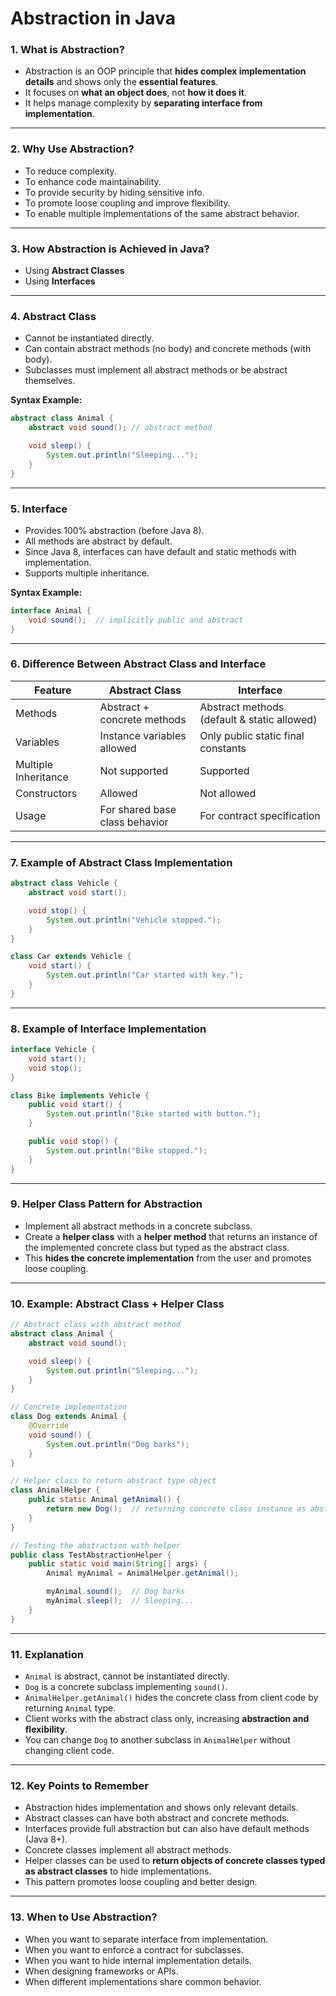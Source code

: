 
# Abstraction in Java 

### 1. **What is Abstraction?**

* Abstraction is an OOP principle that **hides complex implementation details** and shows only the **essential features**.
* It focuses on **what an object does**, not **how it does it**.
* It helps manage complexity by **separating interface from implementation**.

---

### 2. **Why Use Abstraction?**

* To reduce complexity.
* To enhance code maintainability.
* To provide security by hiding sensitive info.
* To promote loose coupling and improve flexibility.
* To enable multiple implementations of the same abstract behavior.

---

### 3. **How Abstraction is Achieved in Java?**

* Using **Abstract Classes**
* Using **Interfaces**

---

### 4. **Abstract Class**

* Cannot be instantiated directly.
* Can contain abstract methods (no body) and concrete methods (with body).
* Subclasses must implement all abstract methods or be abstract themselves.

**Syntax Example:**

```java
abstract class Animal {
    abstract void sound(); // abstract method

    void sleep() {
        System.out.println("Sleeping...");
    }
}
```

---

### 5. **Interface**

* Provides 100% abstraction (before Java 8).
* All methods are abstract by default.
* Since Java 8, interfaces can have default and static methods with implementation.
* Supports multiple inheritance.

**Syntax Example:**

```java
interface Animal {
    void sound();  // implicitly public and abstract
}
```

---

### 6. **Difference Between Abstract Class and Interface**

| Feature              | Abstract Class                 | Interface                                   |
| -------------------- | ------------------------------ | ------------------------------------------- |
| Methods              | Abstract + concrete methods    | Abstract methods (default & static allowed) |
| Variables            | Instance variables allowed     | Only public static final constants          |
| Multiple Inheritance | Not supported                  | Supported                                   |
| Constructors         | Allowed                        | Not allowed                                 |
| Usage                | For shared base class behavior | For contract specification                  |

---

### 7. **Example of Abstract Class Implementation**

```java
abstract class Vehicle {
    abstract void start();

    void stop() {
        System.out.println("Vehicle stopped.");
    }
}

class Car extends Vehicle {
    void start() {
        System.out.println("Car started with key.");
    }
}
```

---

### 8. **Example of Interface Implementation**

```java
interface Vehicle {
    void start();
    void stop();
}

class Bike implements Vehicle {
    public void start() {
        System.out.println("Bike started with button.");
    }

    public void stop() {
        System.out.println("Bike stopped.");
    }
}
```

---

### 9. **Helper Class Pattern for Abstraction**

* Implement all abstract methods in a concrete subclass.
* Create a **helper class** with a **helper method** that returns an instance of the implemented concrete class but typed as the abstract class.
* This **hides the concrete implementation** from the user and promotes loose coupling.

---

### 10. **Example: Abstract Class + Helper Class**

```java
// Abstract class with abstract method
abstract class Animal {
    abstract void sound();

    void sleep() {
        System.out.println("Sleeping...");
    }
}

// Concrete implementation
class Dog extends Animal {
    @Override
    void sound() {
        System.out.println("Dog barks");
    }
}

// Helper class to return abstract type object
class AnimalHelper {
    public static Animal getAnimal() {
        return new Dog();  // returning concrete class instance as abstract type
    }
}

// Testing the abstraction with helper
public class TestAbstractionHelper {
    public static void main(String[] args) {
        Animal myAnimal = AnimalHelper.getAnimal();

        myAnimal.sound();  // Dog barks
        myAnimal.sleep();  // Sleeping...
    }
}
```

---

### 11. **Explanation**

* `Animal` is abstract, cannot be instantiated directly.
* `Dog` is a concrete subclass implementing `sound()`.
* `AnimalHelper.getAnimal()` hides the concrete class from client code by returning `Animal` type.
* Client works with the abstract class only, increasing **abstraction and flexibility**.
* You can change `Dog` to another subclass in `AnimalHelper` without changing client code.

---

### 12. **Key Points to Remember**

* Abstraction hides implementation and shows only relevant details.
* Abstract classes can have both abstract and concrete methods.
* Interfaces provide full abstraction but can also have default methods (Java 8+).
* Concrete classes implement all abstract methods.
* Helper classes can be used to **return objects of concrete classes typed as abstract classes** to hide implementations.
* This pattern promotes loose coupling and better design.

---

### 13. **When to Use Abstraction?**

* When you want to separate interface from implementation.
* When you want to enforce a contract for subclasses.
* When you want to hide internal implementation details.
* When designing frameworks or APIs.
* When different implementations share common behavior.


